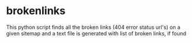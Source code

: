 # brokenlinks
This python script finds all the broken links (404 error status url's) on a given sitemap and a text file is generated with list of broken links, if found
